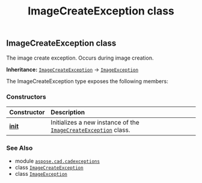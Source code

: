 ﻿---
title: ImageCreateException class
second_title: Aspose.CAD for Python via .NET API References
description: 
type: docs
weight: 40
url: /aspose.cad.cadexceptions/imagecreateexception/
is_root: false
---

## ImageCreateException class

The image create exception. Occurs during image creation.



**Inheritance:** [`ImageCreateException`](/cad/python-net/aspose.cad.cadexceptions/imagecreateexception) → 
[`ImageException`](/cad/python-net/aspose.cad.cadexceptions/imageexception)



The ImageCreateException type exposes the following members:

### Constructors
| Constructor | Description |
| :- | :- |
| [__init__](/cad/python-net/aspose.cad.cadexceptions/imagecreateexception/__init__/#str) | Initializes a new instance of the [`ImageCreateException`](/cad/python-net/aspose.cad.cadexceptions/imagecreateexception) class. |



### See Also
* module [`aspose.cad.cadexceptions`](..)
* class [`ImageCreateException`](/cad/python-net/aspose.cad.cadexceptions/imagecreateexception)
* class [`ImageException`](/cad/python-net/aspose.cad.cadexceptions/imageexception)
